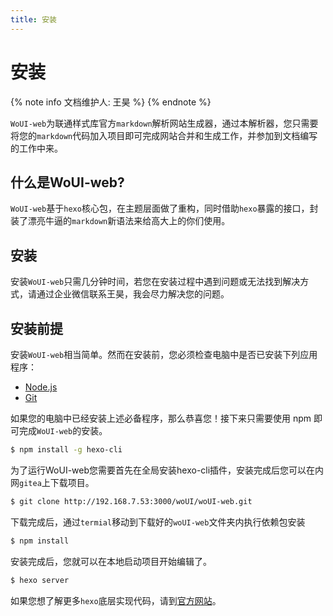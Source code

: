 ```yaml
---
title: 安装
---
```


# 安装

{% note info 文档维护人: 王昊 %}
{% endnote %}

`WoUI-web`为联通样式库官方`markdown`解析网站生成器，通过本解析器，您只需要将您的`markdown`代码加入项目即可完成网站合并和生成工作，并参加到文档编写的工作中来。

## 什么是WoUI-web?
`WoUI-web`基于`hexo`核心包，在主题层面做了重构，同时借助`hexo`暴露的接口，封装了漂亮牛逼的`markdown`新语法来给高大上的你们使用。

## 安装
安装`WoUI-web`只需几分钟时间，若您在安装过程中遇到问题或无法找到解决方式，请通过企业微信联系王昊，我会尽力解决您的问题。

## 安装前提
安装`WoUI-web`相当简单。然而在安装前，您必须检查电脑中是否已安装下列应用程序：
- [Node.js](https://nodejs.org/en/)
- [Git](https://git-scm.com/)

如果您的电脑中已经安装上述必备程序，那么恭喜您！接下来只需要使用 npm 即可完成`WoUI-web`的安装。

``` bash
$ npm install -g hexo-cli

```
为了运行WoUI-web您需要首先在全局安装hexo-cli插件，安装完成后您可以在内网`gitea`上下载项目。
``` bash
$ git clone http://192.168.7.53:3000/woUI/woUI-web.git

```
下载完成后，通过`termial`移动到下载好的`woUI-web`文件夹内执行依赖包安装
```bash
$ npm install
```

安装完成后，您就可以在本地启动项目开始编辑了。
```bash
$ hexo server
```

如果您想了解更多`hexo`底层实现代码，请到[官方网站](https://hexo.io/zh-cn/docs/)。